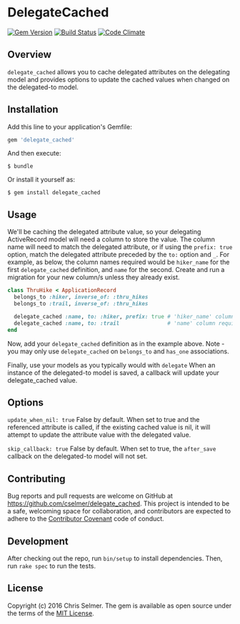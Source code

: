 # DelegateCached

[![Gem Version](https://badge.fury.io/rb/delegate_cached.svg)](https://badge.fury.io/rb/delegate_cached)
[![Build Status](https://travis-ci.org/cselmer/delegate_cached.svg?branch=master)](https://travis-ci.org/cselmer/delegate_cached)
[![Code Climate](https://codeclimate.com/github/cselmer/delegate_cached/badges/gpa.svg)](https://codeclimate.com/github/cselmer/delegate_cached)


## Overview

`delegate_cached` allows you to cache delegated attributes on the delegating
model and provides options to update the cached values when changed on the
delegated-to model.



## Installation

Add this line to your application's Gemfile:

```ruby
gem 'delegate_cached'
```

And then execute:

    $ bundle

Or install it yourself as:

    $ gem install delegate_cached

## Usage

We'll be caching the delegated attribute value, so your delegating ActiveRecord
model will need a column to store the value. The column name will need to match
the delegated attribute, or if using the `prefix: true` option, match the
delegated attribute preceded by the `to:` option and `_`. For example, as below,
the column names required would be `hiker_name` for the first `delegate_cached`
definition, and `name` for the second. Create and run a migration for your new
column/s unless they already exist.

```ruby
class ThruHike < ApplicationRecord
  belongs_to :hiker, inverse_of: :thru_hikes
  belongs_to :trail, inverse_of: :thru_hikes

  delegate_cached :name, to: :hiker, prefix: true # 'hiker_name' column required on thru_hikes table
  delegate_cached :name, to: :trail               # 'name' column required on thru_hikes tables
end
```

Now, add your `delegate_cached` definition as in the example above. Note - you
may only use `delegate_cached` on `belongs_to` and `has_one` associations.

Finally, use your models as you typically would with `delegate` When an instance
of the delegated-to model is saved, a callback will update your delegate_cached
value.


## Options

`update_when_nil: true` False by default. When set to true and the referenced
attribute is called, if the existing cached value is nil, it will attempt to
update the attribute value with the delegated value.

`skip_callback: true` False by default. When set to true, the `after_save`
callback on the delegated-to model will not set.


## Contributing

Bug reports and pull requests are welcome on GitHub at
https://github.com/cselmer/delegate_cached. This project is intended to be a
safe, welcoming space for collaboration, and contributors are expected to adhere
to the [Contributor Covenant](http://contributor-covenant.org) code of conduct.


## Development

After checking out the repo, run `bin/setup` to install dependencies. Then, run
`rake spec` to run the tests.


## License

Copyright (c) 2016 Chris Selmer. The gem is available as open source under the
terms of the [MIT License](http://opensource.org/licenses/MIT).

